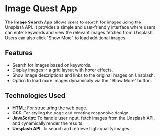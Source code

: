 # Image Quest App

The **Image Search App** allows users to search for images using the Unsplash API. It provides a simple and user-friendly interface where users can enter keywords and view the relevant images fetched from Unsplash. Users can also click "Show More" to load additional images.

## Features

- Search for images based on keywords.
- Display images in a grid layout with hover effects.
- Show image descriptions and links to the original images on Unsplash.
- Option to load more images dynamically via the "Show More" button.

## Technologies Used

- **HTML**: For structuring the web page.
- **CSS**: For styling the page and creating responsive design.
- **JavaScript**: To handle user input, fetch images from the Unsplash API, and dynamically render the results.
- **Unsplash API**: To search and retrieve high-quality images.

